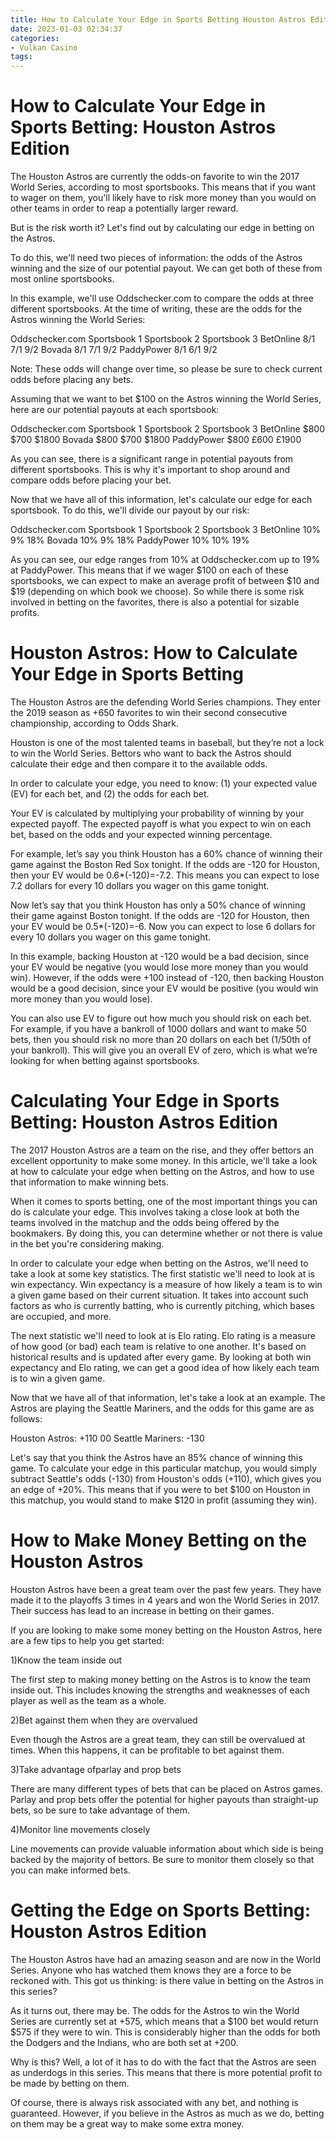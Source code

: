```yaml
---
title: How to Calculate Your Edge in Sports Betting Houston Astros Edition
date: 2023-01-03 02:34:37
categories:
- Vulkan Casino
tags:
---
```



#  How to Calculate Your Edge in Sports Betting: Houston Astros Edition



The Houston Astros are currently the odds-on favorite to win the 2017 World Series, according to most sportsbooks. This means that if you want to wager on them, you'll likely have to risk more money than you would on other teams in order to reap a potentially larger reward.

But is the risk worth it? Let's find out by calculating our edge in betting on the Astros.

To do this, we'll need two pieces of information: the odds of the Astros winning and the size of our potential payout. We can get both of these from most online sportsbooks.

In this example, we'll use Oddschecker.com to compare the odds at three different sportsbooks. At the time of writing, these are the odds for the Astros winning the World Series:

Oddschecker.com Sportsbook 1 Sportsbook 2 Sportsbook 3 BetOnline 8/1 7/1 9/2 Bovada 8/1 7/1 9/2 PaddyPower 8/1 6/1 9/2

Note: These odds will change over time, so please be sure to check current odds before placing any bets.


Assuming that we want to bet $100 on the Astros winning the World Series, here are our potential payouts at each sportsbook:

Oddschecker.com Sportsbook 1 Sportsbook 2 Sportsbook 3 BetOnline $800 $700 $1800 Bovada $800 $700 $1800 PaddyPower $800 £600 £1900

As you can see, there is a significant range in potential payouts from different sportsbooks. This is why it's important to shop around and compare odds before placing your bet.

Now that we have all of this information, let's calculate our edge for each sportsbook. To do this, we'll divide our payout by our risk:

Oddschecker.com Sportsbook 1 Sportsbook 2 Sportsbook 3 BetOnline 10% 9% 18% Bovada 10% 9% 18% PaddyPower 10% 10% 19%

As you can see, our edge ranges from 10% at Oddschecker.com up to 19% at PaddyPower. This means that if we wager $100 on each of these sportsbooks, we can expect to make an average profit of between $10 and $19 (depending on which book we choose). So while there is some risk involved in betting on the favorites, there is also a potential for sizable profits.

#  Houston Astros: How to Calculate Your Edge in Sports Betting

The Houston Astros are the defending World Series champions. They enter the 2019 season as +650 favorites to win their second consecutive championship, according to Odds Shark.

Houston is one of the most talented teams in baseball, but they’re not a lock to win the World Series. Bettors who want to back the Astros should calculate their edge and then compare it to the available odds.

In order to calculate your edge, you need to know: (1) your expected value (EV) for each bet, and (2) the odds for each bet.

Your EV is calculated by multiplying your probability of winning by your expected payoff. The expected payoff is what you expect to win on each bet, based on the odds and your expected winning percentage.

For example, let’s say you think Houston has a 60% chance of winning their game against the Boston Red Sox tonight. If the odds are -120 for Houston, then your EV would be 0.6*(-120)=-7.2. This means you can expect to lose 7.2 dollars for every 10 dollars you wager on this game tonight.

Now let’s say that you think Houston has only a 50% chance of winning their game against Boston tonight. If the odds are -120 for Houston, then your EV would be 0.5*(-120)=-6. Now you can expect to lose 6 dollars for every 10 dollars you wager on this game tonight.

In this example, backing Houston at -120 would be a bad decision, since your EV would be negative (you would lose more money than you would win). However, if the odds were +100 instead of -120, then backing Houston would be a good decision, since your EV would be positive (you would win more money than you would lose).

You can also use EV to figure out how much you should risk on each bet. For example, if you have a bankroll of 1000 dollars and want to make 50 bets, then you should risk no more than 20 dollars on each bet (1/50th of your bankroll). This will give you an overall EV of zero, which is what we’re looking for when betting against sportsbooks.

#  Calculating Your Edge in Sports Betting: Houston Astros Edition

The 2017 Houston Astros are a team on the rise, and they offer bettors an excellent opportunity to make some money. In this article, we'll take a look at how to calculate your edge when betting on the Astros, and how to use that information to make winning bets.

When it comes to sports betting, one of the most important things you can do is calculate your edge. This involves taking a close look at both the teams involved in the matchup and the odds being offered by the bookmakers. By doing this, you can determine whether or not there is value in the bet you're considering making.

In order to calculate your edge when betting on the Astros, we'll need to take a look at some key statistics. The first statistic we'll need to look at is win expectancy. Win expectancy is a measure of how likely a team is to win a given game based on their current situation. It takes into account such factors as who is currently batting, who is currently pitching, which bases are occupied, and more.

The next statistic we'll need to look at is Elo rating. Elo rating is a measure of how good (or bad) each team is relative to one another. It's based on historical results and is updated after every game. By looking at both win expectancy and Elo rating, we can get a good idea of how likely each team is to win a given game.

Now that we have all of that information, let's take a look at an example. The Astros are playing the Seattle Mariners, and the odds for this game are as follows:

Houston Astros: +110
00 Seattle Mariners: -130

Let's say that you think the Astros have an 85% chance of winning this game. To calculate your edge in this particular matchup, you would simply subtract Seattle's odds (-130) from Houston's odds (+110), which gives you an edge of +20%. This means that if you were to bet $100 on Houston in this matchup, you would stand to make $120 in profit (assuming they win).

#  How to Make Money Betting on the Houston Astros

Houston Astros have been a great team over the past few years. They have made it to the playoffs 3 times in 4 years and won the World Series in 2017. Their success has lead to an increase in betting on their games.

If you are looking to make some money betting on the Houston Astros, here are a few tips to help you get started:

1)Know the team inside out

The first step to making money betting on the Astros is to know the team inside out. This includes knowing the strengths and weaknesses of each player as well as the team as a whole.

2)Bet against them when they are overvalued

Even though the Astros are a great team, they can still be overvalued at times. When this happens, it can be profitable to bet against them.

3)Take advantage ofparlay and prop bets

There are many different types of bets that can be placed on Astros games. Parlay and prop bets offer the potential for higher payouts than straight-up bets, so be sure to take advantage of them.

4)Monitor line movements closely

Line movements can provide valuable information about which side is being backed by the majority of bettors. Be sure to monitor them closely so that you can make informed bets.

#  Getting the Edge on Sports Betting: Houston Astros Edition

The Houston Astros have had an amazing season and are now in the World Series. Anyone who has watched them knows they are a force to be reckoned with. This got us thinking: is there value in betting on the Astros in this series?

As it turns out, there may be. The odds for the Astros to win the World Series are currently set at +575, which means that a $100 bet would return $575 if they were to win. This is considerably higher than the odds for both the Dodgers and the Indians, who are both set at +200.

Why is this? Well, a lot of it has to do with the fact that the Astros are seen as underdogs in this series. This means that there is more potential profit to be made by betting on them.

Of course, there is always risk associated with any bet, and nothing is guaranteed. However, if you believe in the Astros as much as we do, betting on them may be a great way to make some extra money.